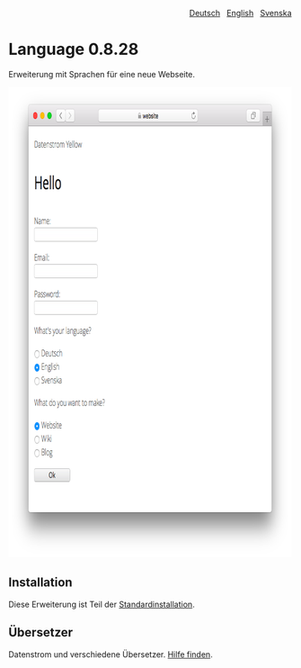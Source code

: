 <p align="right"><a href="README-de.md">Deutsch</a> &nbsp; <a href="README.md">English</a> &nbsp; <a href="README-sv.md">Svenska</a></p>

# Language 0.8.28

Erweiterung mit Sprachen für eine neue Webseite.

<p align="center"><img src="language-screenshot.png?raw=true" width="795" height="836" alt="Bildschirmfoto"></p>

## Installation

Diese Erweiterung ist Teil der [Standardinstallation](https://github.com/datenstrom/yellow).

## Übersetzer

Datenstrom und verschiedene Übersetzer. [Hilfe finden](https://datenstrom.se/de/yellow/help/).
